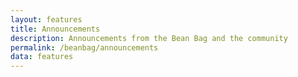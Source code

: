 ```yaml
---
layout: features
title: Announcements
description: Announcements from the Bean Bag and the community
permalink: /beanbag/announcements
data: features
---
```



